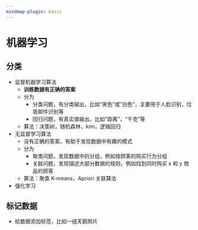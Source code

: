 ```yaml
---
mindmap-plugin: basic
---
```

# 机器学习
## 分类
- 监督机器学习算法
    - **训练数据有正确的答案**
    - 分为
        - 分类问题，有分类输出，比如“黑色”或“白色”，主要用于人脸识别，垃圾邮件识别等
        - 回归问题，有真实值输出，比如“距离”，“千克”等
    - 算法：决策树，随机森林，knn，逻辑回归
- 无监督学习算法
    - 没有正确的答案，有助于发现数据中有趣的模式
    - 分为
        - 聚类问题，发现数据中的分组，例如按顾客的购买行为分组
        - 关联问题，发现描述大部分数据的规则，例如找到同时购买 x 和 y 商品的顾客
    - 算法：聚类 K-means，Apriori 关联算法
- 强化学习    

## 标记数据
- 给数据添加标签，比如一组天鹅照片